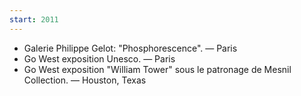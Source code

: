```yaml
---
start: 2011
---
```


- Galerie Philippe Gelot: "Phosphorescence". — Paris
- Go West exposition Unesco. — Paris
- Go West exposition "William Tower" sous le patronage de Mesnil Collection. — Houston, Texas
